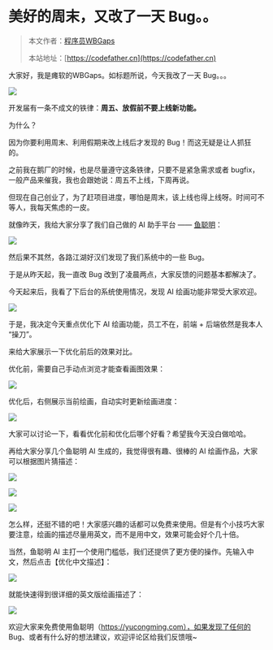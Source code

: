 # 美好的周末，又改了一天 Bug。。

> 本文作者：[程序员WBGaps](https://yuyuanweb.feishu.cn/wiki/Abldw5WkjidySxkKxU2cQdAtnah)
>
> 本站地址：[https://codefather.cn](https://codefather.cn)

大家好，我是瘫软的WBGaps。如标题所说，今天我改了一天 Bug。。。

![](https://pic.yupi.icu/5563/202311041258873.png)

开发届有一条不成文的铁律：**周五、放假前不要上线新功能。**

为什么？

因为你要利用周末、利用假期来改上线后才发现的 Bug！而这无疑是让人抓狂的。

之前我在鹅厂的时候，也是尽量遵守这条铁律，只要不是紧急需求或者 bugfix，一般产品来催我，我也会跟她说：周五不上线，下周再说。

但现在自己创业了，为了赶项目进度，哪怕是周末，该上线也得上线呀。时间可不等人，我每天焦虑的一皮。

就像昨天，我给大家分享了我们自己做的 AI 助手平台 —— [鱼聪明](http://mp.weixin.qq.com/s?__biz=MzI1NDczNTAwMA==&mid=2247543994&idx=1&sn=2d73db59fa67357ae44e8db91aac10bf&chksm=e9c2cb4ddeb5425bea9b6fbe103b63bba381d9c380e2e8f55e6aa120522ee8ace2e8e19a7174&scene=21#wechat_redirect)：

![](https://pic.yupi.icu/5563/202311041258854.png)

然后果不其然，各路江湖好汉们发现了我们系统中的一些 Bug。

于是从昨天起，我一直改 Bug 改到了凌晨两点，大家反馈的问题基本都解决了。

今天起来后，我看了下后台的系统使用情况，发现 AI 绘画功能非常受大家欢迎。

![](https://pic.yupi.icu/5563/202311041258951.png)

于是，我决定今天重点优化下 AI 绘画功能，员工不在，前端 + 后端依然是我本人 “操刀”。

来给大家展示一下优化前后的效果对比。

优化前，需要自己手动点浏览才能查看画图效果：

![](https://pic.yupi.icu/5563/202311041258132.gif)


优化后，右侧展示当前绘画，自动实时更新绘画进度：



![](https://pic.yupi.icu/5563/202311041258247.gif)





大家可以讨论一下，看看优化前和优化后哪个好看？希望我今天没白做哈哈。

再给大家分享几个鱼聪明 AI 生成的，我觉得很有趣、很棒的 AI 绘画作品，大家可以根据图片猜描述：

![](https://pic.yupi.icu/5563/202311041258411.png)

![](https://pic.yupi.icu/5563/202311041258796.png)

![](https://pic.yupi.icu/5563/202311041258451.jpeg)

怎么样，还挺不错的吧！大家感兴趣的话都可以免费来使用。但是有个小技巧大家要注意，绘画的描述尽量用英文，而不是用中文，效果可能会好个几十倍。

当然，鱼聪明 AI 主打一个使用门槛低，我们还提供了更方便的操作。先输入中文，然后点击【优化中文描述】：

![](https://pic.yupi.icu/5563/202311041258821.png)

就能快速得到很详细的英文版绘画描述了：

![](https://pic.yupi.icu/5563/202311041258955.png)

欢迎大家来免费使用鱼聪明（https://yucongming.com），如果发现了任何的 Bug、或者有什么好的想法建议，欢迎评论区给我们反馈哦~
